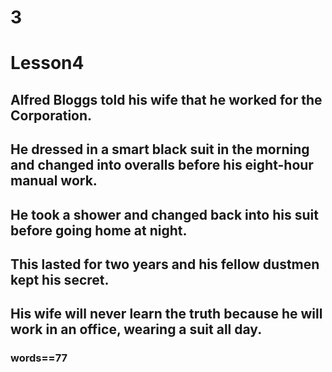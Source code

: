 # 3
# Lesson4
## Alfred Bloggs told his wife that he worked for the Corporation.
## He dressed in a smart black suit in the morning and changed into overalls before his eight-hour manual work.
## He took a shower and changed back into his suit before going home at night.
## This lasted for two years and his fellow dustmen kept his secret.
## His wife will never learn the truth because he will work in an office, wearing a suit all day.
### words==77